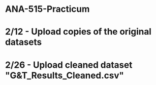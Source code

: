 # ANA-515-Practicum

# 2/12 - Upload copies of the original datasets
# 2/26 - Upload cleaned dataset "G&T_Results_Cleaned.csv"
